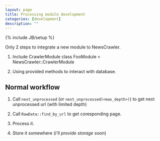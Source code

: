 ```yaml
---
layout: page
title: Processing module development
categories: [development]
description: ""
---
```

{% include JB/setup %}

Only 2 steps to integrate a new module to NewsCrawler.

1. Include CrawlerModule
    class FooModule < NewsCrawler::CrawlerModule

1. Using provided methods to interact with database.

## Normal workflow ##

1. Call `next_unprocessed` (or `next_unprocessed(<max_depth>)`) to get
   next unprocessed url (with limited depth)

1. Call `RawData::find_by_url` to get coresponding page.

1. Process it.

1. Store it somewhere (*I'll provide storage soon*)
